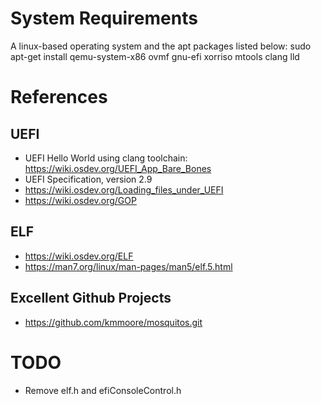 # System Requirements
A linux-based operating system and the apt packages listed below:
sudo apt-get install qemu-system-x86 ovmf gnu-efi xorriso mtools clang lld

# References
## UEFI
- UEFI Hello World using clang toolchain: https://wiki.osdev.org/UEFI_App_Bare_Bones
- UEFI Specification, version 2.9
- https://wiki.osdev.org/Loading_files_under_UEFI
- https://wiki.osdev.org/GOP

## ELF
- https://wiki.osdev.org/ELF
- https://man7.org/linux/man-pages/man5/elf.5.html

## Excellent Github Projects
- https://github.com/kmmoore/mosquitos.git

# TODO
- Remove elf.h and efiConsoleControl.h